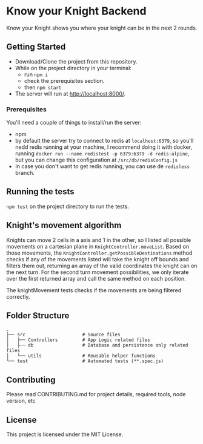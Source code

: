 # Know your Knight Backend

Know your Knight shows you where your knight can be in the next 2 rounds.

## Getting Started

- Download/Clone the project from this repository.
- While on the project directory in your terminal:
  - run `npm i`
  - check the prerequisites section.
  - then `npm start`
- The server will run at [http://localhost:8000/](http://localhost:8000/).


### Prerequisites
You'll need a couple of things to install/run the server:
  - npm
  - by default the server try to connect to redis at `localhost:6379`, so you'll nedd redis running at your machine, I recommend doing it with docker, running `docker run --name redistest -p 6379:6379 -d redis:alpine`, but you can change this configuration at `/src/db/redisConfig.js`
  - In case you don't want to get redis running, you can use de `redisless` branch.


## Running the tests

`npm test` on the project directory to run the tests.


## Knight's movement algorithm
Knights can move 2 cells in a axis and 1 in the other, so I listed all possible movements on a cartesian plane in `KnightController.moveList`.
Based on those movements, the `KnightController.getPossibleDestinations` method checks if any of the movements listed will take the knight off bounds and filters them out, returning an array of the valid coordinates the knight can on the next turn. For the second turn movement possibilities, we only iterate over the first returned array and call the same method on each position.

The knightMovement tests checks if the movements are being filtered correctly.


## Folder Structure

    .
    ├── src                     # Source files
    │   ├── Controllers         # App Logic related files
    │   ├── db                  # Database and persistence only related files
    │   └── utils               # Reusable helper functions
    └── test                    # Automated tests (**.spec.js)


## Contributing

Please read CONTRIBUTING.md for project details, required tools, node version, etc


## License

This project is licensed under the MIT License.
